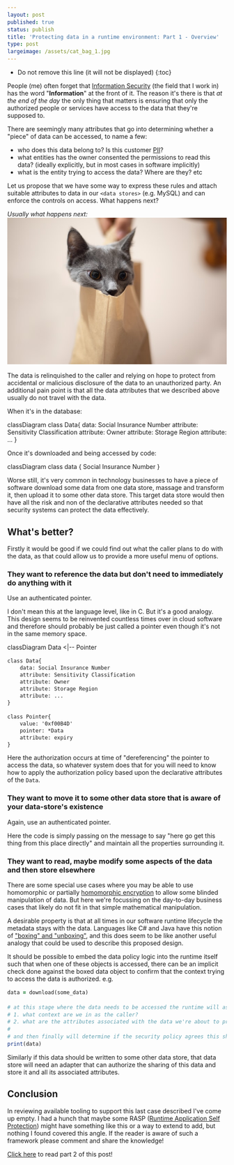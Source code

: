 ```yaml
---
layout: post
published: true
status: publish
title: 'Protecting data in a runtime environment: Part 1 - Overview'
type: post
largeimage: /assets/cat_bag_1.jpg
---
```

* Do not remove this line (it will not be displayed)
{:toc}

People (me) often forget that <u>Information Security</u> (the field that I work in) has the word "**Information**" at the front of it. The reason it's there is that _at the end of the day_ the only thing that matters is ensuring that only the authorized people or services have access to the data that they're supposed to.

There are seemingly many attributes that go into determining whether a "piece" of data can be accessed, to name a few:

- who does this data belong to? Is this customer [PII](https://en.wikipedia.org/wiki/Personal_data)?
- what entities has the owner consented the permissions to read this data? (ideally explicitly, but in most cases in software implicitly)
- what is the entity trying to access the data? Where are they? etc

Let us propose that we have some way to express these rules and attach suitable attributes to data in our `<data stores>` (e.g. MySQL) and can enforce the controls on access.
What happens next?

_Usually what happens next:_ 
!["cat out of the bag"](/assets/cat_bag_1.jpg)

The data is relinquished to the caller and relying on hope to protect from accidental or malicious disclosure of the data to an unauthorized party.
An additional pain point is that all the data attributes that we described above usually do not travel with the data.

When it's in the database:
 
<div class="mermaid">
classDiagram
	class Data{
		data: Social Insurance Number
		attribute: Sensitivity Classification
		attribute: Owner
		attribute: Storage Region
		attribute: ...
	}
</div>

Once it's downloaded and being accessed by code:

<div class="mermaid">
classDiagram
	class data {
		Social Insurance Number
	}
</div>

Worse still, it's very common in technology businesses to have a piece of software download some data from one data store, massage and transform it, then upload it to some other data store.
This target data store would then have all the risk and non of the declarative attributes needed so that security systems can protect the data effectively.

## What's better?

Firstly it would be good if we could find out what the caller plans to do with the data, as that could allow us to provide a more useful menu of options.

### They want to reference the data but don't need to immediately do anything with it

Use an authenticated pointer. 

I don't mean this at the language level, like in C. But it's a good analogy.
This design seems to be reinvented countless times over in cloud software and therefore should probably be just called a pointer even though it's not in the same memory space.

<div class="mermaid">
classDiagram
	Data <|-- Pointer

	class Data{
		data: Social Insurance Number
		attribute: Sensitivity Classification
		attribute: Owner
		attribute: Storage Region
		attribute: ...
	}

	class Pointer{
		value: '0xf00B4D'
		pointer: *Data
		attribute: expiry
	}
</div>

Here the authorization occurs at time of "dereferencing" the pointer to access the data, so whatever system does that for you will need to know how to apply the authorization policy based upon the declarative attributes of the `Data`.

### They want to move it to some other data store that is aware of your data-store's existence

Again, use an authenticated pointer.

Here the code is simply passing on the message to say "here go get this thing from this place directly" and maintain all the properties surrounding it.

### They want to read, maybe modify some aspects of the data and then store elsewhere

There are some special use cases where you may be able to use homomorphic or partially [homomorphic encryption](https://en.wikipedia.org/wiki/Homomorphic_encryption) to allow some blinded manipulation of data. 
But here we're focussing on the day-to-day business cases that likely do not fit in that simple mathematical manipulation.

A desirable property is that at all times in our software runtime lifecycle the metadata stays with the data. 
Languages like C# and Java have this notion of ["boxing" and "unboxing"](https://docs.microsoft.com/en-us/dotnet/csharp/programming-guide/types/boxing-and-unboxing), and this does seem to be like another useful analogy that could be used to describe this proposed design.

It should be possible to embed the data policy logic into the runtime itself such that when one of these objects is accessed, there can be an implicit check done against the boxed data object to confirm that the context trying to access the data is authorized. e.g.

```ruby
data = download(some_data)

# at this stage where the data needs to be accessed the runtime will ask
# 1. what context are we in as the caller?
# 2. what are the attributes associated with the data we're about to print?
#
# and then finally will determine if the security policy agrees this should proceeed 
print(data)
```
    
Similarly if this data should be written to some other data store, that data store will need an adapter that can authorize the sharing of this data and store it and all its associated attributes.

## Conclusion 

In reviewing available tooling to support this last case described I've come up empty.
I had a hunch that maybe some RASP ([Runtime Application Self Protection](https://en.wikipedia.org/wiki/Runtime_application_self-protection)) might have something like this or a way to extend to add, but nothing I found covered this angle.
If the reader is aware of such a framework please comment and share the knowledge! 

[Click here](/2022/05/24/part-2-protecting-data-in-a-runtime-environment/) to read part 2 of this post!
